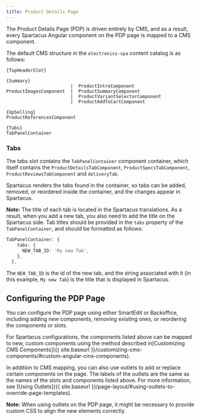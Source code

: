 ```yaml
---
title: Product Details Page
---
```


The Product Details Page (PDP) is driven entirely by CMS, and as a result, every Spartacus Angular component on the PDP page is mapped to a CMS component.

The default CMS structure in the `electronics-spa` content catalog is as follows:

```text
{TopHeaderSlot}

{Summary}
                        |  ProductIntroComponent
ProductImagesComponent  |  ProductSummaryComponent
                        |  ProductVariantSelectorComponent
                        |  ProductAddToCartComponent

{UpSelling}
ProductReferencesComponent

{Tabs}
TabPanelContainer
```

### Tabs

The tabs slot contains the `TabPanelContainer` component container, which itself contains the `ProductDetailsTabComponent`, `ProductSpecsTabComponent`, `ProductReviewsTabComponent` and `deliveryTab`.

Spartacus renders the tabs found in the container, so tabs can be added, removed, or reordered inside the container, and the changes appear in Spartacus.

**Note:** The title of each tab is located in the Spartacus translations. As a result, when you add a new tab, you also need to add the title on the Spartacus side. Tab titles should be provided in the `tabs` property of the `TabPanelContainer`, and should be formatted as follows:

```ts
TabPanelContainer: {
    tabs: {
      NEW_TAB_ID: 'My new Tab',
    },
  },
```

The `NEW_TAB_ID` is the id of the new tab, and the string associated with it (in this example, `My new Tab`) is the title that is displayed in Spartacus.

## Configuring the PDP Page

You can configure the PDP page using either SmartEdit or Backoffice, including adding new components, removing existing ones, or reordering the components or slots.

For Spartacus configurations, the components listed above can be mapped to new, custom components using the method described in[Customizing CMS Components]({{ site.baseurl }}/customizing-cms-components/#custom-angular-cms-components).

In addition to CMS mapping, you can also use outlets to add or replace certain components on the page. The labels of the outlets are the same as the names of the slots and components listed above. For more information, see [Using Outlets]({{ site.baseurl }}/page-layout/#using-outlets-to-override-page-templates).

**Note:** When using outlets on the PDP page, it might be necessary to provide custom CSS to align the new elements correctly.
